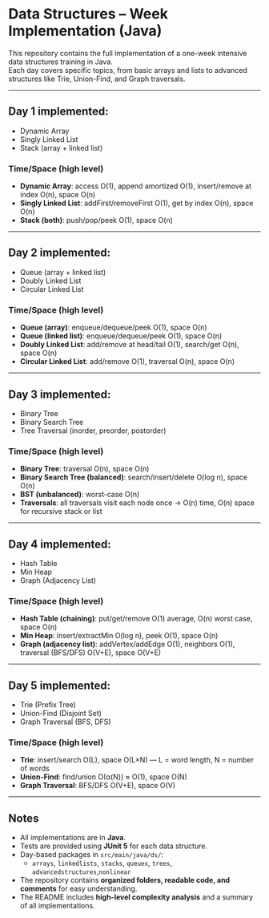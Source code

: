 # Data Structures – Week Implementation (Java)

This repository contains the full implementation of a one-week intensive data structures training in Java.  
Each day covers specific topics, from basic arrays and lists to advanced structures like Trie, Union-Find, and Graph traversals.

---

## Day 1 implemented:
- Dynamic Array
- Singly Linked List
- Stack (array + linked list)

### Time/Space (high level)
- **Dynamic Array**: access O(1), append amortized O(1), insert/remove at index O(n), space O(n)  
- **Singly Linked List**: addFirst/removeFirst O(1), get by index O(n), space O(n)  
- **Stack (both)**: push/pop/peek O(1), space O(n)

---

## Day 2 implemented:
- Queue (array + linked list)
- Doubly Linked List
- Circular Linked List

### Time/Space (high level)
- **Queue (array)**: enqueue/dequeue/peek O(1), space O(n)  
- **Queue (linked list)**: enqueue/dequeue/peek O(1), space O(n)  
- **Doubly Linked List**: add/remove at head/tail O(1), search/get O(n), space O(n)  
- **Circular Linked List**: add/remove O(1), traversal O(n), space O(n)

---

## Day 3 implemented:
- Binary Tree
- Binary Search Tree
- Tree Traversal (inorder, preorder, postorder)

### Time/Space (high level)
- **Binary Tree**: traversal O(n), space O(n)  
- **Binary Search Tree (balanced)**: search/insert/delete O(log n), space O(n)  
- **BST (unbalanced)**: worst-case O(n)  
- **Traversals**: all traversals visit each node once → O(n) time, O(n) space for recursive stack or list

---

## Day 4 implemented:
- Hash Table
- Min Heap
- Graph (Adjacency List)

### Time/Space (high level)
- **Hash Table (chaining)**: put/get/remove O(1) average, O(n) worst case, space O(n)  
- **Min Heap**: insert/extractMin O(log n), peek O(1), space O(n)  
- **Graph (adjacency list)**: addVertex/addEdge O(1), neighbors O(1), traversal (BFS/DFS) O(V+E), space O(V+E)

---

## Day 5 implemented:
- Trie (Prefix Tree)
- Union-Find (Disjoint Set)
- Graph Traversal (BFS, DFS)

### Time/Space (high level)
- **Trie**: insert/search O(L), space O(L×N) — L = word length, N = number of words  
- **Union-Find**: find/union O(α(N)) ≈ O(1), space O(N)  
- **Graph Traversal**: BFS/DFS O(V+E), space O(V)

---

## Notes
- All implementations are in **Java**.  
- Tests are provided using **JUnit 5** for each data structure.  
- Day-based packages in `src/main/java/ds/`:  
  - `arrays`, `linkedlists`, `stacks`, `queues`, `trees`, `advancedstructures`,`nonlinear`  
- The repository contains **organized folders, readable code, and comments** for easy understanding.  
- The README includes **high-level complexity analysis** and a summary of all implementations.

